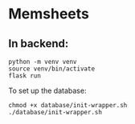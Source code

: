 # Memsheets

## In backend:
```
python -m venv venv
source venv/bin/activate
flask run
```
To set up the database:
```
chmod +x database/init-wrapper.sh
./database/init-wrapper.sh
```